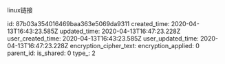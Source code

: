 linux链接

id: 87b03a354016469baa363e5069da9311
created_time: 2020-04-13T16:43:23.585Z
updated_time: 2020-04-13T16:47:23.228Z
user_created_time: 2020-04-13T16:43:23.585Z
user_updated_time: 2020-04-13T16:47:23.228Z
encryption_cipher_text: 
encryption_applied: 0
parent_id: 
is_shared: 0
type_: 2
